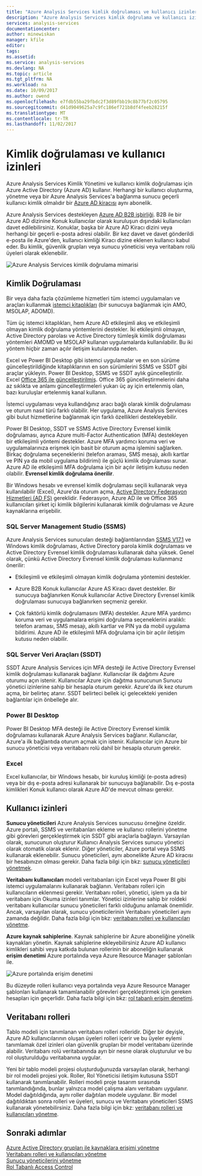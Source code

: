 ```yaml
---
title: "Azure Analysis Services kimlik doğrulaması ve kullanıcı izinleri | Microsoft Docs"
description: "Azure Analysis Services kimlik doğrulama ve kullanıcı izinleri hakkında bilgi edinin."
services: analysis-services
documentationcenter: 
author: minewiskan
manager: kfile
editor: 
tags: 
ms.assetid: 
ms.service: analysis-services
ms.devlang: NA
ms.topic: article
ms.tgt_pltfrm: NA
ms.workload: na
ms.date: 10/09/2017
ms.author: owend
ms.openlocfilehash: e7fdb55ba29fbdc2f3d89fbb19c8b77bf2c05795
ms.sourcegitcommit: d41d9049625a7c9fc186ef721b8df4feeb28215f
ms.translationtype: MT
ms.contentlocale: tr-TR
ms.lasthandoff: 11/02/2017
---
```

# <a name="authentication-and-user-permissions"></a>Kimlik doğrulaması ve kullanıcı izinleri
Azure Analysis Services Kimlik Yönetimi ve kullanıcı kimlik doğrulaması için Azure Active Directory (Azure AD) kullanır. Herhangi bir kullanıcı oluşturma, yönetme veya bir Azure Analysis Services'a bağlanma sunucu geçerli kullanıcı kimlik olmalıdır bir [Azure AD kiracısı](../active-directory/active-directory-administer.md) aynı abonelik.

Azure Analysis Services destekleyen [Azure AD B2B işbirliği](../active-directory/active-directory-b2b-what-is-azure-ad-b2b.md). B2B ile bir Azure AD dizinine Konuk kullanıcılar olarak kuruluşun dışındaki kullanıcıları davet edilebilirsiniz. Konuklar, başka bir Azure AD Kiracı dizini veya herhangi bir geçerli e-posta adresi olabilir. Bir kez davet ve davet gönderildi e-posta ile Azure'den, kullanıcı kimliği Kiracı dizine eklenen kullanıcı kabul eder. Bu kimlik, güvenlik grupları veya sunucu yöneticisi veya veritabanı rolü üyeleri olarak eklenebilir.

![Azure Analysis Services kimlik doğrulama mimarisi](./media/analysis-services-manage-users/aas-manage-users-arch.png)

## <a name="authentication"></a>Kimlik Doğrulaması
Bir veya daha fazla çözümleme hizmetleri tüm istemci uygulamaları ve araçları kullanmak [istemci kitaplıkları](analysis-services-data-providers.md) (bir sunucuya bağlanmak için AMO, MSOLAP, ADOMD). 

Tüm üç istemci kitaplıkları, hem Azure AD etkileşimli akış ve etkileşimli olmayan kimlik doğrulama yöntemlerini destekler. İki etkileşimli olmayan, Active Directory parolası ve Active Directory tümleşik kimlik doğrulaması yöntemleri AMOMD ve MSOLAP kullanan uygulamalarda kullanılabilir. Bu iki yöntem hiçbir zaman açılır iletişim kutularında neden.

Excel ve Power BI Desktop gibi istemci uygulamalar ve en son sürüme güncelleştirildiğinde kitaplıklarının en son sürümlerini SSMS ve SSDT gibi araçlar yükleyin. Power BI Desktop, SSMS ve SSDT aylık güncelleştirilir. Excel [Office 365 ile güncelleştirilmiş](https://support.office.com/en-us/article/When-do-I-get-the-newest-features-in-Office-2016-for-Office-365-da36192c-58b9-4bc9-8d51-bb6eed468516). Office 365 güncelleştirmelerini daha az sıklıkta ve anlamı güncelleştirmeleri yukarı üç ay için ertelenmiş olan, bazı kuruluşlar ertelenmiş kanal kullanın.

İstemci uygulaması veya kullandığınız aracı bağlı olarak kimlik doğrulaması ve oturum nasıl türü farklı olabilir. Her uygulama, Azure Analysis Services gibi bulut hizmetlerine bağlanmak için farklı özellikleri destekleyebilir.

Power BI Desktop, SSDT ve SSMS Active Directory Evrensel kimlik doğrulaması, ayrıca Azure multi-Factor Authentication (MFA) destekleyen bir etkileşimli yöntemi destekler. Azure MFA yardımcı koruma veri ve uygulamalarınıza erişmek için basit bir oturum açma işlemini sağlarken. Birkaç doğrulama seçeneklerini (telefon araması, SMS mesajı, akıllı kartlar ve PIN ya da mobil uygulama bildirimi) ile güçlü kimlik doğrulaması sunar. Azure AD ile etkileşimli MFA doğrulama için bir açılır iletişim kutusu neden olabilir. **Evrensel kimlik doğrulama önerilir**.

Bir Windows hesabı ve evrensel kimlik doğrulaması seçili kullanarak veya kullanılabilir (Excel), Azure'da oturum açma, [Active Directory Federasyon Hizmetleri (AD FS)](../active-directory/connect/active-directory-aadconnect-azure-adfs.md) gereklidir. Federasyon, Azure AD ile ve Office 365 kullanıcıları şirket içi kimlik bilgilerini kullanarak kimlik doğrulaması ve Azure kaynaklarına erişebilir.

### <a name="sql-server-management-studio-ssms"></a>SQL Server Management Studio (SSMS)
Azure Analysis Services sunucuları desteği bağlantılarından [SSMS V17.1](https://docs.microsoft.com/sql/ssms/download-sql-server-management-studio-ssms) ve Windows kimlik doğrulaması, Active Directory parola kimlik doğrulaması ve Active Directory Evrensel kimlik doğrulaması kullanarak daha yüksek. Genel olarak, çünkü Active Directory Evrensel kimlik doğrulaması kullanmanız önerilir:

*  Etkileşimli ve etkileşimli olmayan kimlik doğrulama yöntemini destekler.

*  Azure B2B Konuk kullanıcılar Azure AS Kiracı davet destekler. Bir sunucuya bağlanırken Konuk kullanıcılar Active Directory Evrensel kimlik doğrulaması sunucuya bağlanırken seçmeniz gerekir.

*  Çok faktörlü kimlik doğrulamasını (MFA) destekler. Azure MFA yardımcı koruma veri ve uygulamalara erişimi doğrulama seçeneklerini aralıklı: telefon araması, SMS mesajı, akıllı kartlar ve PIN ya da mobil uygulama bildirimi. Azure AD ile etkileşimli MFA doğrulama için bir açılır iletişim kutusu neden olabilir.

### <a name="sql-server-data-tools-ssdt"></a>SQL Server Veri Araçları (SSDT)
SSDT Azure Analysis Services için MFA desteği ile Active Directory Evrensel kimlik doğrulaması kullanarak bağlanır. Kullanıcılar ilk dağıtımı Azure oturumu açın istenir. Kullanıcılar Azure için dağıtma sunucunun Sunucu yönetici izinlerine sahip bir hesapla oturum gerekir. Azure'da ilk kez oturum açma, bir belirteç atanır. SSDT belirteci bellek içi gelecekteki yeniden bağlantılar için önbelleğe alır.

### <a name="power-bi-desktop"></a>Power BI Desktop
Power BI Desktop MFA desteği ile Active Directory Evrensel kimlik doğrulaması kullanarak Azure Analysis Services bağlanır. Kullanıcılar, Azure'a ilk bağlantıda oturum açmak için istenir. Kullanıcılar için Azure bir sunucu yöneticisi veya veritabanı rolü dahil bir hesapla oturum gerekir.

### <a name="excel"></a>Excel
Excel kullanıcılar, bir Windows hesabı, bir kuruluş kimliği (e-posta adresi) veya bir dış e-posta adresi kullanarak bir sunucuya bağlanabilir. Dış e-posta kimlikleri Konuk kullanıcı olarak Azure AD'de mevcut olması gerekir.

## <a name="user-permissions"></a>Kullanıcı izinleri

**Sunucu yöneticileri** Azure Analysis Services sunucusu örneğine özeldir. Azure portalı, SSMS ve veritabanları ekleme ve kullanıcı rollerini yönetme gibi görevleri gerçekleştirmek için SSDT gibi araçlarla bağlayın. Varsayılan olarak, sunucunun oluşturur Kullanıcı Analysis Services sunucu yönetici olarak otomatik olarak eklenir. Diğer yöneticiler, Azure portal veya SSMS kullanarak eklenebilir. Sunucu yöneticileri, aynı abonelikte Azure AD kiracısı bir hesabınızın olması gerekir. Daha fazla bilgi için bkz: [sunucu yöneticileri yönetmek](analysis-services-server-admins.md). 

**Veritabanı kullanıcıları** modeli veritabanları için Excel veya Power BI gibi istemci uygulamalarını kullanarak bağlanın. Veritabanı rolleri için kullanıcıların eklenmesi gerekir. Veritabanı rolleri, yönetici, işlem ya da bir veritabanı için Okuma izinleri tanımlar. Yönetici izinlerine sahip bir roldeki veritabanı kullanıcılar sunucu yöneticileri farklı olduğunu anlamak önemlidir. Ancak, varsayılan olarak, sunucu yöneticilerinin Veritabanı yöneticileri aynı zamanda değildir. Daha fazla bilgi için bkz: [veritabanı rolleri ve kullanıcıları yönetme](analysis-services-database-users.md).

**Azure kaynak sahiplerine**. Kaynak sahiplerine bir Azure aboneliğine yönelik kaynakları yönetin. Kaynak sahiplerine ekleyebilirsiniz Azure AD kullanıcı kimlikleri sahibi veya katkıda bulunan rollerinin bir aboneliğin kullanarak **erişim denetimi** Azure portalında veya Azure Resource Manager şablonları ile. 

![Azure portalında erişim denetimi](./media/analysis-services-manage-users/aas-manage-users-rbac.png)

Bu düzeyde rolleri kullanıcı veya portalında veya Azure Resource Manager şablonları kullanarak tamamlanabilir görevleri gerçekleştirmek için gereken hesapları için geçerlidir. Daha fazla bilgi için bkz: [rol tabanlı erişim denetimi](../active-directory/role-based-access-control-what-is.md). 


## <a name="database-roles"></a>Veritabanı rolleri

 Tablo modeli için tanımlanan veritabanı rolleri rolleridir. Diğer bir deyişle, Azure AD kullanıcılarının oluşan üyeleri rolleri içerir ve bu üyeler eylemi tanımlamak özel izinleri olan güvenlik grupları bir model veritabanı üzerinde alabilir. Veritabanı rolü veritabanında ayrı bir nesne olarak oluşturulur ve bu rol oluşturulduğu veritabanına uygular.   
  
 Yeni bir tablo modeli projesi oluşturduğunuzda varsayılan olarak, herhangi bir rol modeli projesi yok. Roller, Rol Yöneticisi iletişim kutusuna SSDT kullanarak tanımlanabilir. Rolleri modeli proje tasarım sırasında tanımlandığında, bunlar yalnızca model çalışma alanı veritabanı uygulanır. Model dağıtıldığında, aynı roller dağıtılan modele uygulanır. Bir model dağıtıldıktan sonra rolleri ve üyeleri, sunucu ve Veritabanı yöneticileri SSMS kullanarak yönetebilirsiniz. Daha fazla bilgi için bkz: [veritabanı rolleri ve kullanıcıları yönetme](analysis-services-database-users.md).
  


## <a name="next-steps"></a>Sonraki adımlar

[Azure Active Directory grupları ile kaynaklara erişimi yönetme](../active-directory/active-directory-manage-groups.md)   
[Veritabanı rolleri ve kullanıcıları yönetme](analysis-services-database-users.md)  
[Sunucu yöneticilerini yönetme](analysis-services-server-admins.md)  
[Rol Tabanlı Access Control](../active-directory/role-based-access-control-what-is.md)  